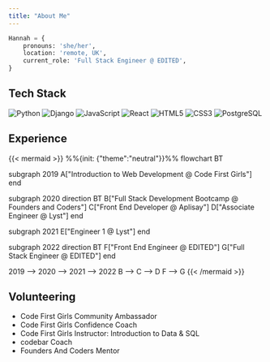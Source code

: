```yaml
---
title: "About Me"
---
```


```python
Hannah = {
    pronouns: 'she/her',
    location: 'remote, UK',
    current_role: 'Full Stack Engineer @ EDITED',
}
```

## Tech Stack

![Python](https://img.shields.io/badge/-Python-1572B6?style=flat&logo=python&logoColor=white&link=/)
![Django](https://img.shields.io/badge/-Django-1572B6?style=flat&logo=django&logoColor=white&link=/)
![JavaScript](https://img.shields.io/badge/-JavaScript-1572B6?style=flat&logo=javascript&logoColor=white&link=/)
![React](https://img.shields.io/badge/-React-1572B6?style=flat&logo=react&logoColor=white&link=/)
![HTML5](https://img.shields.io/badge/-HTML5-1572B6?style=flat&logo=html5&logoColor=white&link=/)
![CSS3](https://img.shields.io/badge/-CSS3-1572B6?style=flat&logo=css3&logoColor=white&link=/)
![PostgreSQL](https://img.shields.io/badge/-Postgres-1572B6?style=flat&logo=postgresql&logoColor=white&link=/)

## Experience

{{< mermaid >}}
%%{init: {"theme":"neutral"}}%%
flowchart BT

subgraph 2019
A["Introduction to Web Development @ Code First Girls"]
end

subgraph 2020
direction BT
B["Full Stack Development Bootcamp @ Founders and Coders"]
C["Front End Developer @ Aplisay"]
D["Associate Engineer @ Lyst"]
end

subgraph 2021
E["Engineer 1 @ Lyst"]
end

subgraph 2022
direction BT
F["Front End Engineer @ EDITED"]
G["Full Stack Engineer @ EDITED"]
end

2019 --> 2020 --> 2021 --> 2022
B --> C --> D
F --> G
{{< /mermaid >}}

## Volunteering

- Code First Girls Community Ambassador
- Code First Girls Confidence Coach
- Code First Girls Instructor: Introduction to Data & SQL
- codebar Coach
- Founders And Coders Mentor
